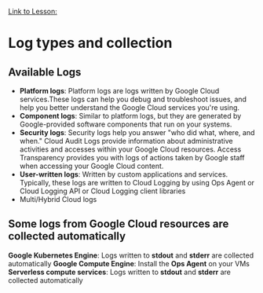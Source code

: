 [Link to Lesson:](https://www.cloudskillsboost.google/paths/15/course_templates/99/video/432506)

# Log types and collection

## Available Logs
- **Platform logs**: Platform logs are logs written by Google Cloud services.These logs can help you debug and troubleshoot issues, and help you better understand the Google Cloud services you're using.
- **Component logs**: Similar to platform logs, but they are generated by Google-provided software components that run on your systems.
- **Security logs**: Security logs help you answer "who did what, where, and when." Cloud Audit Logs provide information about administrative activities and accesses within your Google Cloud resources. Access Transparency provides you with logs of actions taken by Google staff when accessing your Google Cloud content.
- **User-written logs**: Written by custom applications and services. Typically, these logs are written to Cloud Logging by using Ops Agent or Cloud Logging API or Cloud Logging client libraries
- Multi/Hybrid Cloud logs

## Some logs from Google Cloud resources are collected automatically
**Google Kubernetes Engine**: Logs written to **stdout** and **stderr** are collected automatically
**Google Compute Engine**: Install the **Ops Agent** on your VMs
**Serverless compute services**: Logs written to **stdout** and **stderr** are collected automatically

